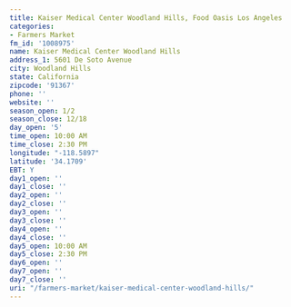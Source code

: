```yaml
---
title: Kaiser Medical Center Woodland Hills, Food Oasis Los Angeles
categories:
- Farmers Market
fm_id: '1008975'
name: Kaiser Medical Center Woodland Hills
address_1: 5601 De Soto Avenue
city: Woodland Hills
state: California
zipcode: '91367'
phone: ''
website: ''
season_open: 1/2
season_close: 12/18
day_open: '5'
time_open: 10:00 AM
time_close: 2:30 PM
longitude: "-118.5897"
latitude: '34.1709'
EBT: Y
day1_open: ''
day1_close: ''
day2_open: ''
day2_close: ''
day3_open: ''
day3_close: ''
day4_open: ''
day4_close: ''
day5_open: 10:00 AM
day5_close: 2:30 PM
day6_open: ''
day7_open: ''
day7_close: ''
uri: "/farmers-market/kaiser-medical-center-woodland-hills/"
---
```


